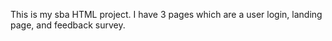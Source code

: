 This is my sba HTML project. I have 3 pages which are a user login, landing page, and feedback survey.